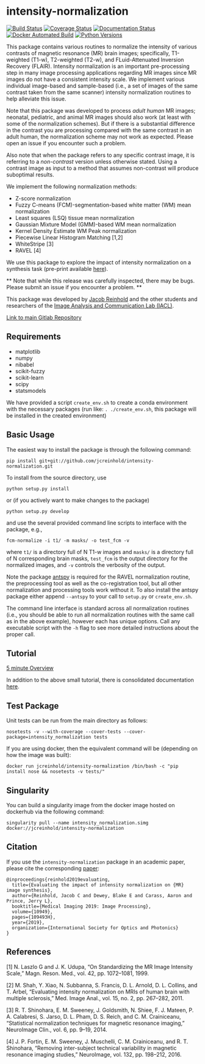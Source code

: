 intensity-normalization
=======================

[![Build Status](https://travis-ci.org/jcreinhold/intensity-normalization.svg?branch=master)](https://travis-ci.org/jcreinhold/intensity-normalization)
[![Coverage Status](https://coveralls.io/repos/github/jcreinhold/intensity-normalization/badge.svg?branch=master)](https://coveralls.io/github/jcreinhold/intensity-normalization?branch=master)
[![Documentation Status](https://readthedocs.org/projects/intensity-normalization/badge/?version=latest)](http://intensity-normalization.readthedocs.io/en/latest/)
[![Docker Automated Build](https://img.shields.io/docker/build/jcreinhold/intensity-normalization.svg)](https://hub.docker.com/r/jcreinhold/intensity-normalization/)
[![Python Versions](https://img.shields.io/badge/python-3.6%20%7C%203.7-blue.svg)](https://www.python.org/downloads/release/python-360/)

This package contains various routines to normalize the intensity of various contrasts of magnetic resonance (MR) brain images; specifically, 
T1-weighted (T1-w), T2-weighted (T2-w), and FLuid-Attenuated Inversion Recovery (FLAIR). Intensity normalization is an important pre-processing step
in many image processing applications regarding MR images since MR images do not have a consistent intensity scale. We implement various individual 
image-based and sample-based (i.e., a set of images of the same contrast taken from the same scanner) 
intensity normalization routines to help alleviate this issue.

Note that this package was developed to process *adult human* MR images; neonatal, pediatric, and animal MR images should 
also work (at least with some of the normalization schemes). But if there is a substantial difference in the contrast 
you are processing compared with the same contrast in an adult human, the normalization scheme may not work as expected.
Please open an issue if you encounter such a problem.

Also note that when the package refers to any specific contrast image, it is referring to a *non-contrast* version unless 
otherwise stated. Using a contrast image as input to a method that assumes non-contrast will produce suboptimal results.

We implement the following normalization methods:

- Z-score normalization
- Fuzzy C-means (FCM)-segmentation-based white matter (WM) mean normalization
- Least squares (LSQ) tissue mean normalization
- Gaussian Mixture Model (GMM)-based WM mean normalization
- Kernel Density Estimate WM Peak normalization
- Piecewise Linear Histogram Matching [1,2]
- WhiteStripe [3]
- RAVEL [4]

We use this package to explore the impact of intensity normalization on a synthesis task (pre-print available [here](https://arxiv.org/abs/1812.04652)).

** Note that while this release was carefully inspected, there may be bugs. Please submit an issue if you encounter a problem. **

This package was developed by [Jacob Reinhold](https://jcreinhold.github.io) and the other students and researchers of the 
[Image Analysis and Communication Lab (IACL)](http://iacl.ece.jhu.edu/index.php/Main_Page).

[Link to main Gitlab Repository](https://gitlab.com/jcreinhold/intensity-normalization)

Requirements
------------

- matplotlib
- numpy
- nibabel
- scikit-fuzzy
- scikit-learn
- scipy
- statsmodels

We have provided a script `create_env.sh` to create a conda environment with the necessary packages 
(run like: `. ./create_env.sh`, this package will be installed in the created environment)

Basic Usage
-----------

The easiest way to install the package is through the following command:

    pip install git+git://github.com/jcreinhold/intensity-normalization.git
    
To install from the source directory, use

    python setup.py install
    
or (if you actively want to make changes to the package)

    python setup.py develop

and use the several provided command line scripts to interface with the package,
e.g., 

    fcm-normalize -i t1/ -m masks/ -o test_fcm -v

where `t1/` is a directory full of N T1-w images and `masks/` is a directory full of N corresponding brain masks,
`test_fcm` is the output directory for the normalized images, and `-v` controls the verbosity of the output.

Note the package [antspy](https://github.com/ANTsX/ANTsPy) is required for the RAVEL normalization routine, the preprocessing
tool as well as the co-registration tool, but all other normalization and processing tools work without it. To also install 
the antspy package either append `--antspy` to your call to `setup.py` or `create_env.sh`. 

The command line interface is standard across all normalization routines (i.e., you should be able to 
run all normalization routines with the same call as in the above example), however each has unique options.
Call any executable script with the `-h` flag to see more detailed instructions about the proper call.

Tutorial
--------

[5 minute Overview](https://github.com/jcreinhold/intensity-normalization/blob/master/tutorials/5min_tutorial.md)

In addition to the above small tutorial, there is consolidated documentation [here](https://intensity-normalization.readthedocs.io/en/latest/).

Test Package
------------

Unit tests can be run from the main directory as follows:

    nosetests -v --with-coverage --cover-tests --cover-package=intensity_normalization tests

If you are using docker, then the equivalent command will be (depending on how the image was built):

    docker run jcreinhold/intensity-normalization /bin/bash -c "pip install nose && nosetests -v tests/"

Singularity
-----------

You can build a singularity image from the docker image hosted on dockerhub via the following command:

    singularity pull --name intensity_normalization.simg docker://jcreinhold/intensity-normalization

Citation
--------

If you use the `intensity-normalization` package in an academic paper, please cite the corresponding [paper](https://arxiv.org/abs/1812.04652):

    @inproceedings{reinhold2019evaluating,
      title={Evaluating the impact of intensity normalization on {MR} image synthesis},
      author={Reinhold, Jacob C and Dewey, Blake E and Carass, Aaron and Prince, Jerry L},
      booktitle={Medical Imaging 2019: Image Processing},
      volume={10949},
      pages={109493H},
      year={2019},
      organization={International Society for Optics and Photonics}
    }
        
References
----------

[1] N. Laszlo G and J. K. Udupa, “On Standardizing the MR Image Intensity Scale,” Magn. Reson. Med., vol. 42, pp. 1072–1081, 1999.

[2] M. Shah, Y. Xiao, N. Subbanna, S. Francis, D. L. Arnold, D. L. Collins, and T. Arbel, “Evaluating intensity
    normalization on MRIs of human brain with multiple sclerosis,” Med. Image Anal., vol. 15, no. 2, pp. 267–282, 2011.
    
[3] R. T. Shinohara, E. M. Sweeney, J. Goldsmith, N. Shiee, F. J. Mateen, P. A. Calabresi, S. Jarso, D. L. Pham,
    D. S. Reich, and C. M. Crainiceanu, “Statistical normalization techniques for magnetic resonance imaging,” NeuroImage Clin., vol. 6, pp. 9–19, 2014.
    
[4] J. P. Fortin, E. M. Sweeney, J. Muschelli, C. M. Crainiceanu, and R. T. Shinohara, “Removing inter-subject technical variability
    in magnetic resonance imaging studies,” NeuroImage, vol. 132, pp. 198–212, 2016.
